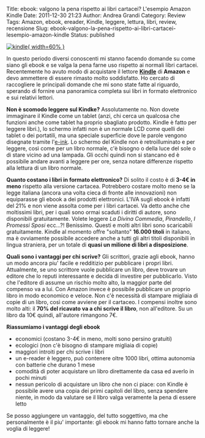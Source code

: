 Title: ebook: valgono la pena rispetto ai libri cartacei? L'esempio Amazon Kindle
Date: 2011-12-30 21:23
Author: Andrea Grandi
Category: Review
Tags: Amazon, ebook, ereader, Kindle, leggere, lettura, libri, review, recensione
Slug: ebook-valgono-la-pena-rispetto-ai-libri-cartacei-lesempio-amazon-kindle
Status: published

[![kindle]({filename}/images/2011/12/kindle-300x211.jpg){ width=60% }]({filename}/images/2011/12/kindle-300x211.jpg)

In questo periodo diversi conoscenti mi stanno facendo domande su come
siano gli ebook e se valga la pena farne uso rispetto ai normali libri
cartacei. Recentemente ho avuto modo di acquistare il lettore
**[Kindle](http://www.amazon.it/Kindle-dispositivo-wireless-inchiostro-elettronico/dp/B0051QVF7A/ref=amb_link_162561647_2?pf_rd_m=A11IL2PNWYJU7H&pf_rd_s=center-1&pf_rd_r=0DNDRW6Q67KH6PZGYECK&pf_rd_t=101&pf_rd_p=270371827&pf_rd_i=426865031)**
di **Amazon** e devo ammettere di essere rimasto molto soddisfatto. Ho
cercato di raccogliere le principali domande che mi sono state fatte al
riguardo, sperando di fornire una panoramica completa sui libri in
formato elettronico e sui relativi lettori.

**Non è scomodo leggere sul Kindke?** Assolutamente no. Non dovete
immaginare il Kindle come un tablet (anzi, chi cerca un qualcosa che
funzioni anche come tablet ha proprio sbagliato prodotto. Kindle è fatto
per leggere libri.), lo schermo infatti non è un normale LCD come quelli
dei tablet o dei portatili, ma una speciale superficie dove le parole
vengono disegnate tramite l'[e-ink](http://it.wikipedia.org/wiki/E-ink).
Lo schermo del Kindle non è retroilluminato e per leggere, così come per
un libro normale, c'è bisogno o della luce del sole o di stare vicino ad
una lampada. Gli occhi quindi non si stancano ed è possibile andare
avanti a leggere per ore, senza notare differenze rispetto alla lettura
di un libro normale.

**Quanto costano i libri in formato elettronico?** Di solito il costo è
di **3-4€ in meno** rispetto alla versione cartacea. Potrebbero costare
molto meno se la legge italiana (ancora una volta cieca di fronte alle
innovazioni) non equiparasse gli ebook a dei prodotti elettronici. L'IVA
sugli ebook è infatti del 21% e non viene assolta come per i libri
cartacei. Va detto anche che moltissimi libri, per i quali sono ormai
scaduti i diritti di autore, sono disponibili gratuitamente. Volete
leggere *La Divina Commedia*, *Pirandello*, *I Promessi Sposi* ecc...?!
Benissimo. Questi e molti altri libri sono scaricabili gratuitamente.
Kindle al momento offre "soltanto" **16.000 titoli** in italiano, ma è
ovviamente possibile accedere anche a tutti gli altri titoli disponibili
in lingua straniera, per un totale di **quasi un milione di libri a
disposizione**.

**Quali sono i vantaggi per chi scrive?** Gli scrittori, grazie agli
ebook, hanno un modo ancora piu' facile e redditizio per pubblicare i
propri libri. Attualmente, se uno scrittore vuole pubblicare un libro,
deve trovare un editore che lo reputi interessante e decida di investire
per pubblicarlo. Visto che l'editore di assume un rischio molto alto, la
maggior parte del compenso va a lui. Con Amazon invece è possibile
pubblicare un proprio libro in modo economico e veloce. Non c'è
necessità di stampare migliaia di copie di un libro, così come avviene
per il cartaceo. I compensi inoltre sono molto alti: il **70% del
ricavato va a chi scrive il libro**, non all'editore. Su un libro da 10€
quindi, all'autore rimangono 7€.

**Riassumiamo i vantaggi degli ebook**

-   economici (costano 3-4€ in meno, molti sono persino gratuiti)
-   ecologici (non c'è bisogno di stampare migliaia di copie)
-   maggiori introiti per chi scrive i libri
-   un e-reader è leggero, può contenere oltre 1000 libri, ottima
    autonomia con batterie che durano 1 mese
-   comodità di poter acquistare un libro direttamente da casa ed averlo
    in pochi minuti
-   nessun pericolo di acquistare un libro che non ci piace: con Kindle
    è possibile avere una copia dei primi capitoli del libro, senza
    spendere niente, in modo da valutare se il libro valga veramente la
    pena di essere letto

Se posso aggiungere un vantaggio, del tutto soggettivo, ma che
personalmente è il piu' importante: gli ebook mi hanno fatto tornare
anche la voglia di leggere!
